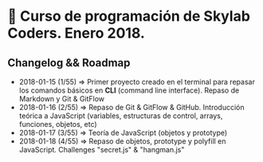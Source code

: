 # 🚀 Curso de programación de Skylab Coders. Enero 2018.  

## Changelog && Roadmap  

* 2018-01-15 (1/55) => Primer proyecto creado en el terminal para repasar los comandos básicos en **CLI** (command line interface). Repaso de Markdown y Git & GitFlow
* 2018-01-16 (2/55) => Repaso de Git & GitFlow & GitHub. Introducción teórica a JavaScript (variables, estructuras de control, arrays, funciones, objetos, etc)
* 2018-01-17 (3/55) => Teoría de JavaScript (objetos y prototype)
* 2018-01-18 (4/55) => Repaso de objetos, prototype y polyfill en JavaScript. Challenges "secret.js" & "hangman.js"
